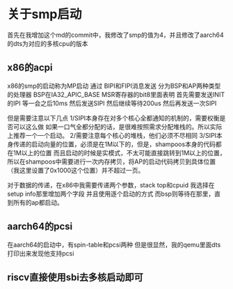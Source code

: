 # 关于smp启动
首先在我增加这个md的commit中，我修改了smp的值为4，并且修改了aarch64的dts为对应的多核cpu的版本

## x86的acpi
x86的smp的启动称为MP启动
通过 BIPI和FIPI消息发送
分为BSP和AP两种类型的处理器
BSP在IA32_APIC_BASE MSR寄存器的bit8里面表明
首先需要发送INIT的IPI
等一会之后10ms
然后发送SIPI
然后继续等待200us
然后再发送一次SIPI

但是需要注意以下几点
1/SIPI本身存在对多个核心全都通知的机制的，需要权衡是否可以这么做
如果一口气全都分配的话，是很难按照需求分配堆栈的。所以实际上推荐一个一个启动。
2/需要注意每个核心的堆栈，他们必须不尽相同
3/SIPI本身传递的启动向量的位置，必须是在1M以下的，但是，shampoos本身的代码都在1M以上的位置
而且启动的时候是实模式，不太可能直接跳转到1M以上的位置，所以在shampoos中需要进行一次内存拷贝，将AP的启动代码拷贝到具体位置（我这里设置了0x1000这个位置）并不超过一页。

对于数据的传递，在x86中我需要传递两个参数，stack top和cpuid
我选择在setup info那里增加两个字段
并且使用逐个启动的方式
而bsp则等待在那里，直到所有的ap都启动。

## aarch64的pcsi
在aarch64的启动中，有spin-table和pcsi两种
但是很显然，我的qemu里面dts打印出来发现他支持pcsi

## riscv直接使用sbi去多核启动即可

